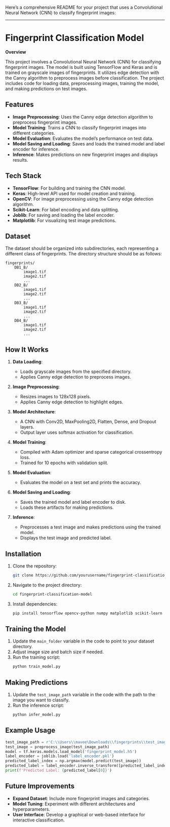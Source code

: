 Here’s a comprehensive README for your project that uses a Convolutional Neural Network (CNN) to classify fingerprint images:

---

# Fingerprint Classification Model

**Overview**

This project involves a Convolutional Neural Network (CNN) for classifying fingerprint images. The model is built using TensorFlow and Keras and is trained on grayscale images of fingerprints. It utilizes edge detection with the Canny algorithm to preprocess images before classification. The project includes code for loading data, preprocessing images, training the model, and making predictions on test images.

## Features

- **Image Preprocessing**: Uses the Canny edge detection algorithm to preprocess fingerprint images.
- **Model Training**: Trains a CNN to classify fingerprint images into different categories.
- **Model Evaluation**: Evaluates the model’s performance on test data.
- **Model Saving and Loading**: Saves and loads the trained model and label encoder for inference.
- **Inference**: Makes predictions on new fingerprint images and displays results.

## Tech Stack

- **TensorFlow**: For building and training the CNN model.
- **Keras**: High-level API used for model creation and training.
- **OpenCV**: For image preprocessing using the Canny edge detection algorithm.
- **Scikit-Learn**: For label encoding and data splitting.
- **Joblib**: For saving and loading the label encoder.
- **Matplotlib**: For visualizing test image predictions.

## Dataset

The dataset should be organized into subdirectories, each representing a different class of fingerprints. The directory structure should be as follows:

```
fingerprints/
    DB1_B/
        image1.tif
        image2.tif
        ...
    DB2_B/
        image1.tif
        image2.tif
        ...
    DB3_B/
        image1.tif
        image2.tif
        ...
    DB4_B/
        image1.tif
        image2.tif
        ...
```

## How It Works

1. **Data Loading**:
   - Loads grayscale images from the specified directory.
   - Applies Canny edge detection to preprocess images.

2. **Image Preprocessing**:
   - Resizes images to 128x128 pixels.
   - Applies Canny edge detection to highlight edges.

3. **Model Architecture**:
   - A CNN with Conv2D, MaxPooling2D, Flatten, Dense, and Dropout layers.
   - Output layer uses softmax activation for classification.

4. **Model Training**:
   - Compiled with Adam optimizer and sparse categorical crossentropy loss.
   - Trained for 10 epochs with validation split.

5. **Model Evaluation**:
   - Evaluates the model on a test set and prints the accuracy.

6. **Model Saving and Loading**:
   - Saves the trained model and label encoder to disk.
   - Loads these artifacts for making predictions.

7. **Inference**:
   - Preprocesses a test image and makes predictions using the trained model.
   - Displays the test image and predicted label.

## Installation

1. Clone the repository:
   ```bash
   git clone https://github.com/yourusername/fingerprint-classification-model.git
   ```

2. Navigate to the project directory:
   ```bash
   cd fingerprint-classification-model
   ```

3. Install dependencies:
   ```bash
   pip install tensorflow opencv-python numpy matplotlib scikit-learn joblib
   ```

## Training the Model

1. Update the `main_folder` variable in the code to point to your dataset directory.
2. Adjust image size and batch size if needed.
3. Run the training script:
   ```bash
   python train_model.py
   ```

## Making Predictions

1. Update the `test_image_path` variable in the code with the path to the image you want to classify.
2. Run the inference script:
   ```bash
   python infer_model.py
   ```

## Example Usage

```python
test_image_path = r'C:\\Users\\mavee\Downloads\\fingerprints\\test_image.tif'
test_image = preprocess_image(test_image_path)
model = tf.keras.models.load_model('fingerprint_model.h5')
label_encoder = joblib.load('label_encoder.pkl')
predicted_label_index = np.argmax(model.predict(test_image))
predicted_label = label_encoder.inverse_transform([predicted_label_index])
print(f'Predicted Label: {predicted_label[0]}')
```

## Future Improvements

- **Expand Dataset**: Include more fingerprint images and categories.
- **Model Tuning**: Experiment with different architectures and hyperparameters.
- **User Interface**: Develop a graphical or web-based interface for interactive classification.

